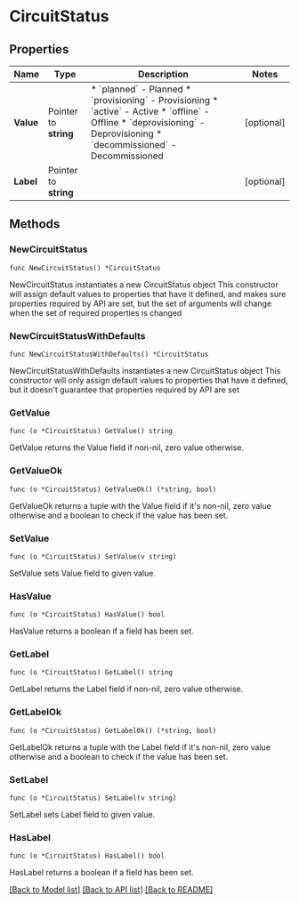 # CircuitStatus

## Properties

Name | Type | Description | Notes
------------ | ------------- | ------------- | -------------
**Value** | Pointer to **string** | * &#x60;planned&#x60; - Planned * &#x60;provisioning&#x60; - Provisioning * &#x60;active&#x60; - Active * &#x60;offline&#x60; - Offline * &#x60;deprovisioning&#x60; - Deprovisioning * &#x60;decommissioned&#x60; - Decommissioned | [optional] 
**Label** | Pointer to **string** |  | [optional] 

## Methods

### NewCircuitStatus

`func NewCircuitStatus() *CircuitStatus`

NewCircuitStatus instantiates a new CircuitStatus object
This constructor will assign default values to properties that have it defined,
and makes sure properties required by API are set, but the set of arguments
will change when the set of required properties is changed

### NewCircuitStatusWithDefaults

`func NewCircuitStatusWithDefaults() *CircuitStatus`

NewCircuitStatusWithDefaults instantiates a new CircuitStatus object
This constructor will only assign default values to properties that have it defined,
but it doesn't guarantee that properties required by API are set

### GetValue

`func (o *CircuitStatus) GetValue() string`

GetValue returns the Value field if non-nil, zero value otherwise.

### GetValueOk

`func (o *CircuitStatus) GetValueOk() (*string, bool)`

GetValueOk returns a tuple with the Value field if it's non-nil, zero value otherwise
and a boolean to check if the value has been set.

### SetValue

`func (o *CircuitStatus) SetValue(v string)`

SetValue sets Value field to given value.

### HasValue

`func (o *CircuitStatus) HasValue() bool`

HasValue returns a boolean if a field has been set.

### GetLabel

`func (o *CircuitStatus) GetLabel() string`

GetLabel returns the Label field if non-nil, zero value otherwise.

### GetLabelOk

`func (o *CircuitStatus) GetLabelOk() (*string, bool)`

GetLabelOk returns a tuple with the Label field if it's non-nil, zero value otherwise
and a boolean to check if the value has been set.

### SetLabel

`func (o *CircuitStatus) SetLabel(v string)`

SetLabel sets Label field to given value.

### HasLabel

`func (o *CircuitStatus) HasLabel() bool`

HasLabel returns a boolean if a field has been set.


[[Back to Model list]](../README.md#documentation-for-models) [[Back to API list]](../README.md#documentation-for-api-endpoints) [[Back to README]](../README.md)


